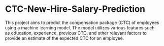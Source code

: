 # CTC-New-Hire-Salary-Prediction
This project aims to predict the compensation package (CTC) of employees using a machine learning model. The model utilizes various features such as education, experience, previous CTC, and other relevant factors to provide an estimate of the expected CTC for an employee.
